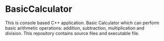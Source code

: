 # BasicCalculator
This is console based C++ application. Basic Calculator which can perform basic arithmetic operations: addition, subtraction, multiplication and division.  This repository contains source files and executable file.
